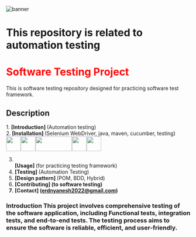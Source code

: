 ![banner](https://github.com/user-attachments/assets/d2da8116-cb47-4e66-b756-0f807e4f3ef8)
<h1>This repository is related to automation testing</h1>
<h1 style="color: red;">Software Testing Project </h1>
This is software testing repository designed for practicing software test framework. 
 <h2>Description</h2>
1. <b>[Introduction] </b>(Automation testing) <br>
2.<b> [Installation] </b>(Selenium WebDriver, java, maven, cucumber, testing)<br> <img src="https://www.bing.com/th?id=OIP.cIy6EEdlrO0RQelinI20aQHaEK&w=192&h=106&c=8&rs=1&qlt=90&o=6&dpr=1.3&pid=3.1&rm=2" width="40" height="40"><img src="https://www.logotypes101.com/logos/280/9CAA74982DF68DB2243DF3CE95F2D60C/selenium-logo.png" width="40" height="40"><img src="https://www.nicepng.com/png/detail/259-2595574_maven-logo-svg-java-maven.png" width="100" height="40"><img src="https://th.bing.com/th/id/OIP.2doIG7C3nyGMOYtZMfKuHgHaIi?rs=1&pid=ImgDetMain" width="40" height="40"><img src="https://th.bing.com/th/id/OIP.2bnvYRQmJnYeYkE18PjymAAAAA?rs=1&pid=ImgDetMain" width="40" height="40">





3. <br><b>[Usage] </b>(for practicing testing framework) <br>
4. <b> [Testing] </b>(Automation Testing) <br>
5. <b> [Design pattern] </b>(POM, BDD, Hybrid) <br>
6. <b>[Contributing] <b/>(to software testing) <br>
7. <b>[Contact] </b>(erdnyanesh2022@gmail.com) <br>
<h3>Introduction This project involves comprehensive testing of the software application, including Functional tests, integration tests, and end-to-end tests. The testing process aims to ensure the software is reliable, efficient, and user-friendly. </h3>
